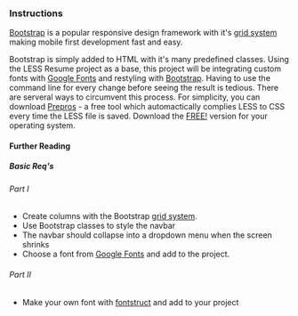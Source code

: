 ### Instructions

[Bootstrap](http://getbootstrap.com/) is a popular responsive design framework with it's [grid system](http://getbootstrap.com/css/#grid) making mobile first development fast and easy.

Bootstrap is simply added to HTML with it's many predefined classes. Using the LESS Resume project as a base, this project will be integrating custom fonts with [Google Fonts](https://www.google.com/fonts) and restyling with [Bootstrap](http://getbootstrap.com).
Having to use the command line for every change before seeing the result is tedious. There are serveral ways to circumvent this process. For simplicity, you can download [Prepros](https://prepros.io/) - a free tool which automactically complies LESS to CSS every time the LESS file is saved. Download the [FREE!](https://prepros.io/downloads) version for your operating system.

#### Further Reading


##### Basic Req's

###### Part I
* Create columns with the Bootstrap [grid system](http://getbootstrap.com/css/#grid).
* Use Bootstrap classes to style the navbar
* The navbar should collapse into a dropdown menu when the screen shrinks
* Choose a font from [Google Fonts](https://www.google.com/fonts) and add to the project.

###### Part II
* Make your own font with [fontstruct](http://fontstruct.com/) and add to your project
